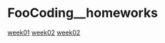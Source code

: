 # FooCoding__homeworks
[week01](https://milicagareski.github.io/FooCoding_homeworks/html-css/week01/Web%20resume/)
[week02](https://milicagareski.github.io/FooCoding_homeworks/html-css/week02/)
[week02](https://milicagareski.github.io/FooCoding_homeworks/html-css/week03/html_and_css_project/)
